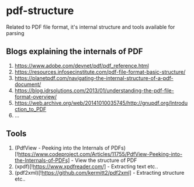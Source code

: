 # pdf-structure
Related to PDF file format, it's internal structure and tools available for parsing

## Blogs explaining the internals of PDF
1. https://www.adobe.com/devnet/pdf/pdf_reference.html
2. https://resources.infosecinstitute.com/pdf-file-format-basic-structure/
3. https://planetpdf.com/navigating-the-internal-structure-of-a-pdf-document/
4. https://blog.idrsolutions.com/2013/01/understanding-the-pdf-file-format-overview/
5. https://web.archive.org/web/20141010035745/http://gnupdf.org/Introduction_to_PDF
6. ...

## Tools
1. (PdfView - Peeking into the Internals of PDFs)[!https://www.codeproject.com/Articles/11755/PdfView-Peeking-into-the-Internals-of-PDFs] - View the structure of PDF
2. (xpdf)[!https://www.xpdfreader.com/] - Extracting text etc..
3. (pdf2xml)[!https://github.com/kermitt2/pdf2xml] - Extracting structure etc..
